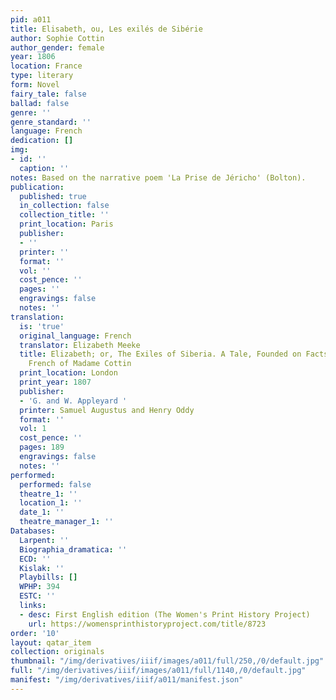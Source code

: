 ```yaml
---
pid: a011
title: Elisabeth, ou, Les exilés de Sibérie
author: Sophie Cottin
author_gender: female
year: 1806
location: France
type: literary
form: Novel
fairy_tale: false
ballad: false
genre: ''
genre_standard: ''
language: French
dedication: []
img:
- id: ''
  caption: ''
notes: Based on the narrative poem 'La Prise de Jéricho' (Bolton).
publication:
  published: true
  in_collection: false
  collection_title: ''
  print_location: Paris
  publisher:
  - ''
  printer: ''
  format: ''
  vol: ''
  cost_pence: ''
  pages: ''
  engravings: false
  notes: ''
translation:
  is: 'true'
  original_language: French
  translator: Elizabeth Meeke
  title: Elizabeth; or, The Exiles of Siberia. A Tale, Founded on Facts. From the
    French of Madame Cottin
  print_location: London
  print_year: 1807
  publisher:
  - 'G. and W. Appleyard '
  printer: Samuel Augustus and Henry Oddy
  format: ''
  vol: 1
  cost_pence: ''
  pages: 189
  engravings: false
  notes: ''
performed:
  performed: false
  theatre_1: ''
  location_1: ''
  date_1: ''
  theatre_manager_1: ''
Databases:
  Larpent: ''
  Biographia_dramatica: ''
  ECD: ''
  Kislak: ''
  Playbills: []
  WPHP: 394
  ESTC: ''
  links:
  - desc: First English edition (The Women's Print History Project)
    url: https://womensprinthistoryproject.com/title/8723
order: '10'
layout: qatar_item
collection: originals
thumbnail: "/img/derivatives/iiif/images/a011/full/250,/0/default.jpg"
full: "/img/derivatives/iiif/images/a011/full/1140,/0/default.jpg"
manifest: "/img/derivatives/iiif/a011/manifest.json"
---
```

